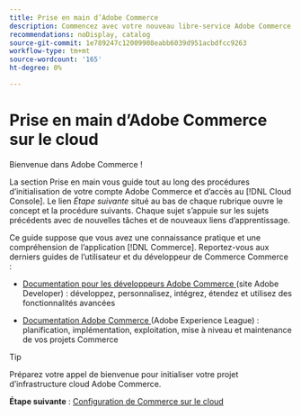 ```yaml
---
title: Prise en main d’Adobe Commerce
description: Commencez avec votre nouveau libre-service Adobe Commerce sur l’infrastructure cloud et apprenez à créer et déployer un magasin Adobe Commerce en quelques minutes.
recommendations: noDisplay, catalog
source-git-commit: 1e789247c12009908eabb6039d951acbdfcc9263
workflow-type: tm+mt
source-wordcount: '165'
ht-degree: 0%

---
```


# Prise en main d’Adobe Commerce sur le cloud

Bienvenue dans Adobe Commerce !

La section Prise en main vous guide tout au long des procédures d’initialisation de votre compte Adobe Commerce et d’accès au [!DNL Cloud Console]. Le lien _Étape suivante_ situé au bas de chaque rubrique ouvre le concept et la procédure suivants. Chaque sujet s’appuie sur les sujets précédents avec de nouvelles tâches et de nouveaux liens d’apprentissage.

Ce guide suppose que vous avez une connaissance pratique et une compréhension de l’application [!DNL Commerce]. Reportez-vous aux derniers guides de l’utilisateur et du développeur de Commerce Commerce :

- [Documentation pour les développeurs Adobe Commerce ](https://developer.adobe.com/commerce/docs/) (site Adobe Developer) : développez, personnalisez, intégrez, étendez et utilisez des fonctionnalités avancées

- [Documentation Adobe Commerce ](https://experienceleague.adobe.com/docs/commerce.html?lang=fr) (Adobe Experience League) : planification, implémentation, exploitation, mise à niveau et maintenance de vos projets Commerce

>[!TIP]
>
>Préparez votre appel de bienvenue pour initialiser votre projet d’infrastructure cloud Adobe Commerce.
>
>**Étape suivante** : [Configuration de Commerce sur le cloud](new-project.md)
